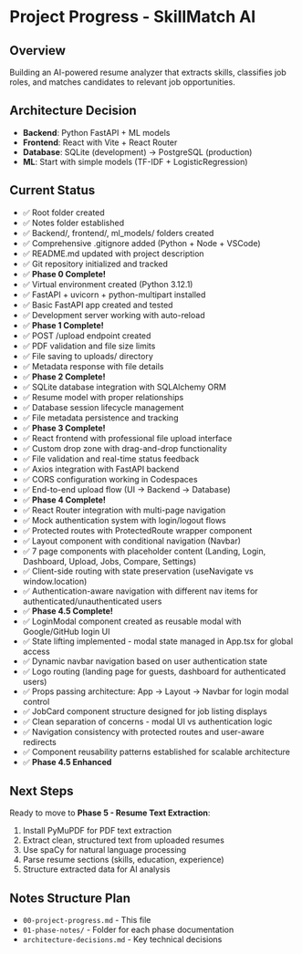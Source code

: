 # Project Progress - SkillMatch AI

## Overview
Building an AI-powered resume analyzer that extracts skills, classifies job roles, and matches candidates to relevant job opportunities.

## Architecture Decision
- **Backend**: Python FastAPI + ML models
- **Frontend**: React with Vite + React Router
- **Database**: SQLite (development) → PostgreSQL (production)
- **ML**: Start with simple models (TF-IDF + LogisticRegression)

## Current Status
- ✅ Root folder created
- ✅ Notes folder established  
- ✅ Backend/, frontend/, ml_models/ folders created
- ✅ Comprehensive .gitignore added (Python + Node + VSCode)
- ✅ README.md updated with project description
- ✅ Git repository initialized and tracked
- ✅ **Phase 0 Complete!**
- ✅ Virtual environment created (Python 3.12.1)
- ✅ FastAPI + uvicorn + python-multipart installed
- ✅ Basic FastAPI app created and tested
- ✅ Development server working with auto-reload
- ✅ **Phase 1 Complete!**
- ✅ POST /upload endpoint created
- ✅ PDF validation and file size limits
- ✅ File saving to uploads/ directory
- ✅ Metadata response with file details
- ✅ **Phase 2 Complete!**
- ✅ SQLite database integration with SQLAlchemy ORM
- ✅ Resume model with proper relationships
- ✅ Database session lifecycle management
- ✅ File metadata persistence and tracking
- ✅ **Phase 3 Complete!**
- ✅ React frontend with professional file upload interface
- ✅ Custom drop zone with drag-and-drop functionality
- ✅ File validation and real-time status feedback
- ✅ Axios integration with FastAPI backend
- ✅ CORS configuration working in Codespaces
- ✅ End-to-end upload flow (UI → Backend → Database)
- ✅ **Phase 4 Complete!**
- ✅ React Router integration with multi-page navigation
- ✅ Mock authentication system with login/logout flows
- ✅ Protected routes with ProtectedRoute wrapper component
- ✅ Layout component with conditional navigation (Navbar)
- ✅ 7 page components with placeholder content (Landing, Login, Dashboard, Upload, Jobs, Compare, Settings)
- ✅ Client-side routing with state preservation (useNavigate vs window.location)
- ✅ Authentication-aware navigation with different nav items for authenticated/unauthenticated users
- ✅ **Phase 4.5 Complete!**
- ✅ LoginModal component created as reusable modal with Google/GitHub login UI
- ✅ State lifting implemented - modal state managed in App.tsx for global access
- ✅ Dynamic navbar navigation based on user authentication state
- ✅ Logo routing (landing page for guests, dashboard for authenticated users)
- ✅ Props passing architecture: App → Layout → Navbar for login modal control
- ✅ JobCard component structure designed for job listing displays
- ✅ Clean separation of concerns - modal UI vs authentication logic
- ✅ Navigation consistency with protected routes and user-aware redirects
- ✅ Component reusability patterns established for scalable architecture
- ✅ **Phase 4.5 Enhanced**


## Next Steps
Ready to move to **Phase 5 - Resume Text Extraction**:
1. Install PyMuPDF for PDF text extraction
2. Extract clean, structured text from uploaded resumes
3. Use spaCy for natural language processing
4. Parse resume sections (skills, education, experience)
5. Structure extracted data for AI analysis

## Notes Structure Plan
- `00-project-progress.md` - This file
- `01-phase-notes/` - Folder for each phase documentation
- `architecture-decisions.md` - Key technical decisions